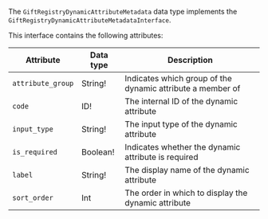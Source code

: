 The `GiftRegistryDynamicAttributeMetadata` data type implements the `GiftRegistryDynamicAttributeMetadataInterface`.

This interface contains the following attributes:

Attribute | Data type | Description
--- | --- | ---
`attribute_group` | String! | Indicates which group of the dynamic attribute a member of
`code` | ID! | The internal ID of the dynamic attribute
`input_type` | String! | The input type of the dynamic attribute
`is_required` | Boolean! | Indicates whether the dynamic attribute is required
`label` | String! | The display name of the dynamic attribute
`sort_order` | Int | The order in which to display the dynamic attribute
